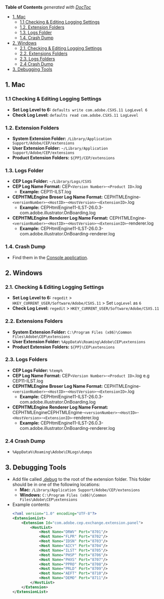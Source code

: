 <!-- START doctoc generated TOC please keep comment here to allow auto update -->
<!-- DON'T EDIT THIS SECTION, INSTEAD RE-RUN doctoc TO UPDATE -->
**Table of Contents**  *generated with [DocToc](https://github.com/thlorenz/doctoc)*

- [1. Mac](#1-mac)
  - [1.1 Checking & Editing Logging Settings](#11-checking--editing-logging-settings)
  - [1.2. Extension Folders](#12-extension-folders)
  - [1.3. Logs Folder](#13-logs-folder)
  - [1.4. Crash Dump](#14-crash-dump)
- [2. Windows](#2-windows)
  - [2.1. Checking & Editing Logging Settings](#21-checking--editing-logging-settings)
  - [2.2. Extensions Folders](#22-extensions-folders)
  - [2.3. Logs Folders](#23-logs-folders)
  - [2.4 Crash Dump](#24-crash-dump)
- [3. Debugging Tools](#3-debugging-tools)

<!-- END doctoc generated TOC please keep comment here to allow auto update -->

## 1. Mac

### 1.1 Checking & Editing Logging Settings

- **Set Log Level to 6:** `defaults write com.adobe.CSXS.11 LogLevel 6`
- **Check Log Level:** `defaults read com.adobe.CSXS.11 LogLevel`

### 1.2. Extension Folders

- **System Extension Folder:** `/Library/Application Support/Adobe/CEP/extensions`
- **User Extension Folder:** `~/Library/Application Support/Adobe/CEP/extensions`
- **Product Extension Folders:** `${PP}/CEP/extensions`

### 1.3. Logs Folder

- **CEP Logs Folder:** `~/Library/Logs/CSXS`
- **CEP Log Name Format:** CEP`<Version Number>`-`<Product ID>`.log
  - **Example:** CEP11-ILST.log
- **CEPHTMLEngine Broser Log Name Format:** CEPHTMLEngine-`<versionNumber>`-`<HostID>`-`<HostVersion>`-`<ExtensionID>`.log
  - **Example:** CEPHtmlEngine11-ILST-26.0.3-com.adobe.illustrator.OnBoarding.log
- **CEPHTMLEngine Renderer Log Name Format:** CEPHTMLEngine-`<versionNumber>`-`<HostID>`-`<HostVersion>`-`<ExtensionID>`-renderer.log
  - **Example:** CEPHtmlEngine11-ILST-26.0.3-com.adobe.illustrator.OnBoarding-renderer.log

### 1.4. Crash Dump
 - Find them in the [Console application](https://support.apple.com/guide/console/welcome/mac).

## 2. Windows

### 2.1. Checking & Editing Logging Settings

 - **Set Log Level to 6:** `regedit` > `HKEY_CURRENT_USER/Software/Adobe/CSXS.11` > Set `LogLevel` as `6`
 - **Check Log Level:** `regedit` > `HKEY_CURRENT_USER/Software/Adobe/CSXS.11`

### 2.2. Extensions Folders

- **System Extension Folder:** `C:\Program Files (x86)\Common Files\Adobe\CEP\extensions`
- **User Extension Folder:** `%AppData%\Roaming\Adobe\CEP\extensions`
- **Product Extension Folders:** `${PP}\CEP\extensions`

### 2.3. Logs Folders

- **CEP Logs Folder:** `%temp%`
- **CEP Log Name Format:** CEP`<Version Number>`-`<Product ID>`.log e.g CEP11-ILST.log
- **CEPHTMLEngine Broser Log Name Format:** CEPHTMLEngine-`<versionNumber>`-`<HostID>`-`<HostVersion>`-`<ExtensionID>`.log
  - **Example:** CEPHtmlEngine11-ILST-26.0.3-com.adobe.illustrator.OnBoarding.log
- **CEPHTMLEngine Renderer Log Name Format:** CEPHTMLEngineCEPHTMLEngine-`<versionNumber>`-`<HostID>`-`<HostVersion>`-`<ExtensionID>`-renderer.log
  - **Example:** CEPHtmlEngine11-ILST-26.0.3-com.adobe.illustrator.OnBoarding-renderer.log

### 2.4 Crash Dump

 - `%AppData%\Roaming\Adobe\CRLogs\dumps`

## 3. Debugging Tools

- Add file called [.debug](./.debug) to the root of the extension folder. This folder should be in one of the following locations:
  - **Mac:** `/Library/Application Support/Adobe/CEP/extensions`
  - **Windows:**  `C:\Program Files (x86)\Common Files\Adobe\CEP\extensions`
- Example contents:
    ```xml
    <?xml version="1.0" encoding="UTF-8"?> 
    <ExtensionList>
        <Extension Id="com.adobe.cep.exchange.extension.panel">
            <HostList>
                <Host Name="DRWV" Port="8701"/>
                <Host Name="FLPR" Port="8702"/>
                <Host Name="IDSN" Port="8703"/>
                <Host Name="AICY" Port="8704"/>
                <Host Name="ILST" Port="8705"/>
                <Host Name="PHSP" Port="8706"/>
                <Host Name="PHXS" Port="8707"/>
                <Host Name="PPRO" Port="8708"/>
                <Host Name="PRLD" Port="8709"/>
                <Host Name="AEFT" Port="8710"/>
                <Host Name="DEMO" Port="8711"/>
            </HostList>
        </Extension>
    </ExtensionList>
    ```
